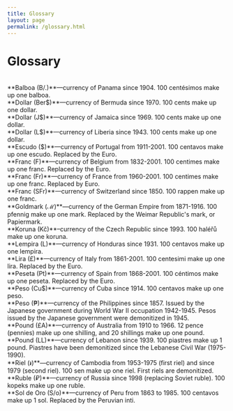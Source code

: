 ```yaml
---
title: Glossary 
layout: page
permalink: /glossary.html
---
```

# Glossary
<br>
**Balboa (B/.)**—currency of Panama since 1904. 100 centésimos make up one balboa.   
<br>
**Dollar (Ber$)**—currency of Bermuda since 1970. 100 cents make up one dollar.   
<br>
**Dollar (J$)**—currency of Jamaica since 1969. 100 cents make up one dollar.     
<br>
**Dollar (L$)**—currency of Liberia since 1943. 100 cents make up one dollar.    
<br>
**Escudo ($)**—currency of Portugal from 1911-2001. 100 centavos make up one escudo. Replaced by the Euro.   
<br>
**Franc (F)**—currency of Belgium from 1832-2001. 100 centimes make up one franc. Replaced by the Euro.   
<br>
**Franc (Fr)**—currency of France from 1960-2001. 100 centimes make up one franc. Replaced by Euro.   
<br>
**Franc (SFr)**—currency of Switzerland since 1850. 100 rappen make up one franc.    
<br>
**Goldmark (ℳ)**—currency of the German Empire from 1871-1916. 100 pfennig make up one mark. Replaced by the Weimar Republic's mark, or Papiermark.    
<br>
**Koruna (Kč)**–currency of the Czech Republic since 1993. 100 haléřů make up one koruna.    
<br>
**Lempira (L)**—currency of Honduras since 1931. 100 centavos make up one lempira.     
<br>
**Lira (£)**—currency of Italy from 1861-2001. 100 centesimi make up one lira. Replaced by the Euro.    
<br>
**Peseta (₧)**—currency of Spain from 1868-2001. 100 céntimos make up one peseta. Replaced by the Euro.    
<br>
**Peso (Cu$)**—currency of Cuba since 1914. 100 centavos make up one peso.    
<br>
**Peso (₱)**—currency of the Philippines since 1857. Issued by the Japanese government during World War II occupation 1942-1945. Pesos issued by the Japanese government were demonitized in 1945.    
<br>
**Pound (£A)**—currency of Australia from 1910 to 1966. 12 pence (pennies) make up one shilling, and 20 shillings make up one pound.    
<br>
**Pound (LL)**—currency of Lebanon since 1939. 100 piastres make up 1 pound. Piastres have been demonitized since the Lebanese Civil War (1975-1990).    
<br>
**Riel (៛)**—currency of Cambodia from 1953-1975 (first riel) and since 1979 (second riel). 100 sen make up one riel. First riels are demonitized.     
<br>
**Ruble (₽)**—currency of Russia since 1998 (replacing Soviet ruble). 100 kopeks make up one ruble.    
<br>
**Sol de Oro (S/o)**—currency of Peru from 1863 to 1985. 100 centavos make up 1 sol. Replaced by the Peruvian inti.    

